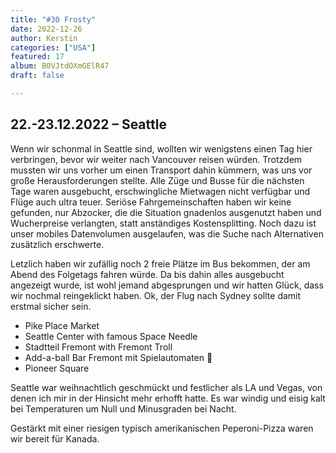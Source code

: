 ```yaml
---
title: "#30 Frosty"
date: 2022-12-26
author: Kerstin
categories: ["USA"]
featured: 17
album: B0VJtdOXmGElR47
draft: false

---
```


## 22.-23.12.2022 – Seattle

Wenn wir schonmal in Seattle sind, wollten wir wenigstens einen Tag hier verbringen, bevor wir weiter nach Vancouver reisen würden. Trotzdem mussten wir uns vorher um einen Transport dahin kümmern, was uns vor große Herausforderungen stellte. Alle Züge und Busse für die nächsten Tage waren ausgebucht, erschwingliche Mietwagen nicht verfügbar und Flüge auch ultra teuer. Seriöse Fahrgemeinschaften haben wir keine gefunden, nur Abzocker, die die Situation gnadenlos ausgenutzt haben und Wucherpreise verlangten, statt anständiges Kostensplitting. Noch dazu ist unser mobiles Datenvolumen ausgelaufen, was die Suche nach Alternativen zusätzlich erschwerte.

Letzlich haben wir zufällig noch 2 freie Plätze im Bus bekommen, der am Abend des Folgetags fahren würde. Da bis dahin alles ausgebucht angezeigt wurde, ist wohl jemand abgesprungen und wir hatten Glück, dass wir nochmal reingeklickt haben. Ok, der Flug nach Sydney sollte damit erstmal sicher sein.

* Pike Place Market
* Seattle Center with famous Space Needle
* Stadtteil Fremont with Fremont Troll 
* Add-a-ball Bar Fremont mit Spielautomaten 🤩
* Pioneer Square 

Seattle war weihnachtlich geschmückt und festlicher als LA und Vegas, von denen ich mir in der Hinsicht mehr erhofft hatte. Es war windig und eisig kalt bei Temperaturen um Null und Minusgraden bei Nacht. 

Gestärkt mit einer riesigen typisch amerikanischen Peperoni-Pizza waren wir bereit für Kanada.

